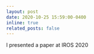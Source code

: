 ```yaml
---
layout: post
date: 2020-10-25 15:59:00-0400
inline: true
related_posts: false
---
```


I presented a paper at IROS 2020
